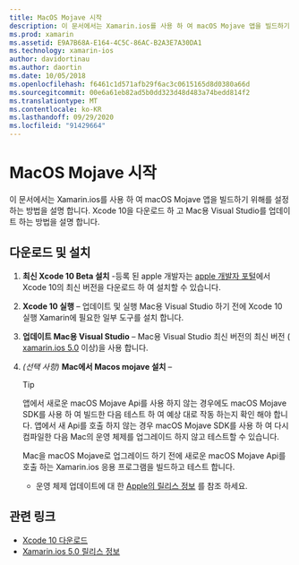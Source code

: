 ```yaml
---
title: MacOS Mojave 시작
description: 이 문서에서는 Xamarin.ios를 사용 하 여 macOS Mojave 앱을 빌드하기 위해를 설정 하는 방법을 설명 합니다. Xcode 10을 다운로드 하 고 Mac용 Visual Studio를 업데이트 하는 방법을 설명 합니다.
ms.prod: xamarin
ms.assetid: E9A7B68A-E164-4C5C-86AC-B2A3E7A30DA1
ms.technology: xamarin-ios
author: davidortinau
ms.author: daortin
ms.date: 10/05/2018
ms.openlocfilehash: f6461c1d571afb29f6ac3c0615165d8d0380a66d
ms.sourcegitcommit: 00e6a61eb82ad5b0dd323d48d483a74bedd814f2
ms.translationtype: MT
ms.contentlocale: ko-KR
ms.lasthandoff: 09/29/2020
ms.locfileid: "91429664"
---
```

# <a name="get-started-with-macos-mojave"></a>MacOS Mojave 시작

이 문서에서는 Xamarin.ios를 사용 하 여 macOS Mojave 앱을 빌드하기 위해를 설정 하는 방법을 설명 합니다. Xcode 10을 다운로드 하 고 Mac용 Visual Studio를 업데이트 하는 방법을 설명 합니다.

## <a name="download-and-install"></a>다운로드 및 설치

1. **최신 Xcode 10 Beta 설치** -등록 된 apple 개발자는 [apple 개발자 포털](https://developer.apple.com/download/)에서 Xcode 10의 최신 버전을 다운로드 하 여 설치할 수 있습니다.

2. **Xcode 10 실행** – 업데이트 및 실행 Mac용 Visual Studio 하기 전에 Xcode 10 실행 Xamarin에 필요한 일부 도구를 설치 합니다.

3. **업데이트 Mac용 Visual Studio** – Mac용 Visual Studio 최신 버전의 최신 버전 ( [xamarin.ios 5.0](https://github.com/xamarin/release-notes-archive/blob/master/release-notes/mac/xamarin.mac_5/xamarin.mac_5.0.md) 이상)을 사용 합니다.

4. _(선택 사항)_ **Mac에서 Macos mojave 설치** –

   > [!TIP]
   > 앱에서 새로운 macOS Mojave Api를 사용 하지 않는 경우에도 macOS Mojave SDK를 사용 하 여 빌드한 다음 테스트 하 여 예상 대로 작동 하는지 확인 해야 합니다. 앱에서 새 Api를 호출 하지 않는 경우 macOS Mojave SDK를 사용 하 여 다시 컴파일한 다음 Mac의 운영 체제를 업그레이드 하지 않고 테스트할 수 있습니다.
   >
   > Mac을 macOS Mojave로 업그레이드 하기 전에 새로운 macOS Mojave Api를 호출 하는 Xamarin.ios 응용 프로그램을 빌드하고 테스트 합니다.
   >
   > - 운영 체제 업데이트에 대 한 [Apple의 릴리스 정보](https://developer.apple.com/download/) 를 참조 하세요.

## <a name="related-links"></a>관련 링크

- [Xcode 10 다운로드](https://developer.apple.com/download/)
- [Xamarin.ios 5.0 릴리스 정보](/xamarin/mac/release-notes/5/5.0/)